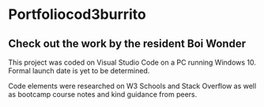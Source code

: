# Portfoliocod3burrito
## Check out the work by the resident Boi Wonder
This project was coded on Visual Studio Code on a PC running Windows 10. Formal launch date is yet to be determined.


Code elements were researched on W3 Schools and Stack Overflow as well as bootcamp course notes and kind guidance from peers.

